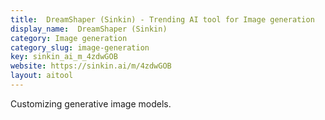 ```yaml
---
title:  DreamShaper (Sinkin) - Trending AI tool for Image generation
display_name:  DreamShaper (Sinkin)
category: Image generation
category_slug: image-generation
key: sinkin_ai_m_4zdwGOB
website: https://sinkin.ai/m/4zdwGOB
layout: aitool
---
```


Customizing generative image models.
